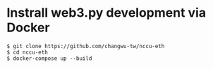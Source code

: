 # Instrall web3.py development via Docker

```
$ git clone https://github.com/changwu-tw/nccu-eth
$ cd nccu-eth
$ docker-compose up --build
```
